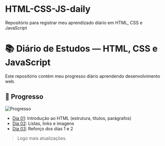 # HTML-CSS-JS-daily
Repositório para registrar meu aprendizado diário em HTML, CSS e JavaScript

# 📚 Diário de Estudos — HTML, CSS e JavaScript

Este repositório contém meu progresso diário aprendendo desenvolvimento web.

## 📅 Progresso 
  ![Progresso](https://img.shields.io/badge/Dias%20conclu%C3%ADdos-3-blue)
- [Dia 01](dia-01/): Introdução ao HTML (estrutura, títulos, parágrafos)
- [Dia 02](dia-02/): Listas, links e imagens
- [Dia 03](dia-03/): Reforço dos dias 1 e 2


> Logo mais atualizações.

